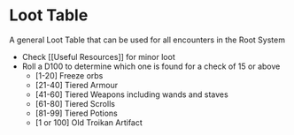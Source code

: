 
# Loot Table
A general Loot Table that can be used for all encounters in the Root System
- Check [[Useful Resources]] for minor loot
- Roll a D100 to determine which one is found for a check of 15 or above
	- [1-20] Freeze orbs
	- [21-40] Tiered Armour
	- [41-60] Tiered Weapons including wands and staves
	- [61-80] Tiered Scrolls
	- [81-99] Tiered Potions
	- [1 or 100] Old Troikan Artifact
	